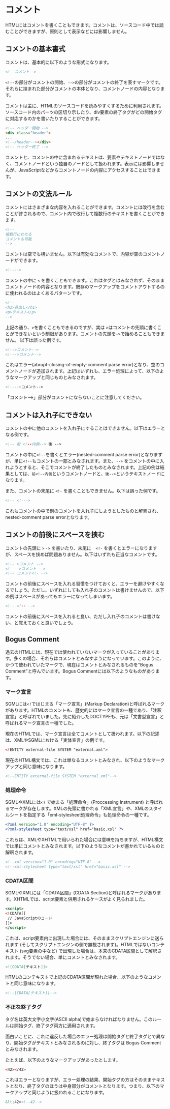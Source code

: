 # コメント

HTMLにはコメントを書くこともできます。コメントは、ソースコード中では読むことができますが、原則として表示などには影響しません。


## コメントの基本書式

コメントは、基本的に以下のような形式になります。

```html
<!--コメント-->
```

`<!--`の部分がコメントの開始、`-->`の部分がコメントの終了を表すマークです。それらに挟まれた部分がコメントの本体となり、コメントノードの内容となります。

コメントは主に、HTMLのソースコードを読みやすくするために利用されます。ソースコード内のパーツの区切り示したり、div要素の終了タグがどの開始タグに対応するのかを書いたりすることができます。

```html
<!-- ヘッダー開始 -->
<div class="header">
...
<!--/header--></div>
<!-- ヘッダー終了 -->
```

コメントと、コメントの中に含まれるテキストは、要素やテキストノードではなく、コメントノードという独自のノードとして扱われます。表示には影響しませんが、JavaScriptなどからコメントノードの内容にアクセスすることはできます。

## コメントの文法ルール

コメントにはさまざまな内容を入れることができます。コメントには改行を含むことが許されるので、コメント内で改行して複数行のテキストを書くことができます。

```html
<!--
複数行にわたる
コメントも可能
-->
```

コメントは空でも構いません。以下は有効なコメントで、内容が空のコメントノードができます。

```html
<!---->
```

コメントの中に `<` を書くこともできます。これはタグとはみなされず、そのままコメントノードの内容となります。既存のマークアップをコメントアウトするのに使われるのはよくあるパターンです。

```html
<!--
<h1>見出し</h1>
<p>テキスト</p>
-->
```

上記の通り、`>`を書くこともできるのですが、実は `>`はコメントの先頭に書くことができないという制限があります。コメントの先頭を`->`で始めることもできません。
以下は誤った例です。

```html
<!-->コメント-->
<!--->コメント-->
```

これはエラー(abrupt-closing-of-empty-comment parse error)となり、空のコメントノードが追加されます。上記はいずれも、エラー処理によって、以下のようなマークアップと同じものとみなされます。

```html
<!---->コメント-->
```

「コメント-->」部分がコメントにならないことに注意してください。

## コメントは入れ子にできない

コメントの中に他のコメントを入れ子にすることはできません。以下はエラーとなる例です。

```html
<!-- 前 <!--内側--> 後 -->
```

コメントの中に`<!--`を書くとエラー(nested-comment parse error)となりますが、単に`<!--`もコメントの一部とみなされます。また、`-->` をコメントの中に入れようとすると、そこでコメントが終了したものとみなされます。上記の例は結果としては、`前<!--内側`というコメントノードと、`後-->`というテキストノードになります。

また、コメントの末尾に `<!-` を書くこともできません。以下は誤った例です。

```html
<!-- <!--->
```

これもコメントの中で別のコメントを入れ子にしようとしたものと解釈され、nested-comment parse errorとなります。

## コメントの前後にスペースを挟む

コメントの先頭に `>` `->` を書いたり、末尾に　`<!-` を書くとエラーになりますが、スペースを挟めば問題ありません。以下はいずれも正当なコメントです。

```html
<!-- >コメント -->
<!-- ->コメント -->
<!-- コメント<!- -->
```

コメントの前後にスペースを入れる習慣をつけておくと、エラーを避けやすくなるでしょう。ただし、いずれにしても入れ子のコメントは書けませんので、以下の例はスペースがあってもエラーになってしまいます。

```html
<!-- <!-- -->
```

コメントの前後にスペースを入れると良い、ただし入れ子のコメントは書けない、と覚えておくと良いでしょう。

## Bogus Comment

過去のHTMLには、現在では使われていないマークが入っていることがあります。多くの場合、それらはコメントとみなすようになっています。このように、かつて使われていたマークで、現在はコメントとみなされるものを"Bogus Comment"と呼んでいます。Bogus Commentには以下のようなものがあります。

### マーク宣言

SGMLには`<!`ではじまる「マーク宣言」(Markup Declaration)と呼ばれるマークがあります。HTMLのコメントも、歴史的にはマーク宣言の一種であり、「注釈宣言」と呼ばれていました。先に紹介したDOCTYPEも、元は「文書型宣言」と呼ばれるマーク宣言の一種でした。

現在のHTMLでは、マーク宣言は全てコメントとして扱われます。以下の記述は、XMLやSGMLにおける「実体宣言」の例です。

```xml
<!ENTITY external-file SYSTEM "external.xml">
```

現在のHTML構文では、これは単なるコメントとみなされ、以下のようなマークアップと同じ意味になります。

```html
<!--ENTITY external-file SYSTEM "external.xml"-->
```

### 処理命令

SGMLやXMLには`<?` で始まる「処理命令」(Proccessing Instrument) と呼ばれるマークが存在します。XMLの先頭に書かれる「XML宣言」や、XMLのスタイルシートを指定する「xml-stylesheet処理命令」も処理命令の一種です。

```xml
<?xml version="1.0" encoding="UTF-8" ?>
<?xml-stylesheet type="text/xsl" href="basic.xsl" ?>
```

これらは、XMLやXHTMLで用いられた場合には意味を持ちますが、HTML構文では単にコメントとみなされます。以下のようなコメントが書かれているものと解釈されます。

```html
<!--xml version="1.0" encoding="UTF-8" -->
<!--xml-stylesheet type="text/xsl" href="basic.xsl" -->
```

### CDATA区間

SGMLやXMLには「CDATA区間」(CDATA Section)と呼ばれるマークがあります。XHTMLでは、script要素と併用されるケースがよく見られました。

```xml
<script>
<!CDATA[[
 // JavaScriptのコード
]]>
</script>
```

これは、script要素内に出現した場合には、そのままスクリプトエンジンに送られます (そしてスクリプトエンジンの側で無視されます)。HTMLではないコンテキスト (svg要素の中など) で出現した場合は、本来のCDATA区間として解釈されます。そうでない場合、単にコメントとみなされます。

```html
<![CDATA[テキスト]]>
```

HTMLのコンテキストで上記のCDATA区間が現れた場合、以下のようなコメントと同じ意味になります。

```html
<!--[CDATA[テキスト]]-->
```

### 不正な終了タグ

タグ名は英大文字小文字(ASCII alpha)で始まらなければなりません。このルールは開始タグ、終了タグ両方に適用されます。

面白いことに、これに違反した場合のエラー処理は開始タグと終了タグとで異なり、開始タグがテキストとみなされるのに対し、終了タグは Bogus Comment とみなされます。

たとえば、以下のようなマークアップがあったとします。

```html
<42></42>
```

これはエラーとなりますが、エラー処理の結果、開始タグの方はそのままテキストとなり、終了タグのほうは中身部分がコメントとなります。つまり、以下のマークアップと同じように扱われることになります。

```html
&lt;42><!--42-->
```
